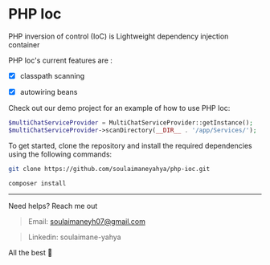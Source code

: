 # PHP Ioc

PHP inversion of control (IoC) is Lightweight dependency injection container 

PHP Ioc's current features are :

* [x] classpath scanning
* [x] autowiring beans


Check out our demo project for an example of how to use PHP Ioc:

```php
$multiChatServiceProvider = MultiChatServiceProvider::getInstance();
$multiChatServiceProvider->scanDirectory(__DIR__ . '/app/Services/');
```


To get started, clone the repository and install the required dependencies using the following commands:

```sh
git clone https://github.com/soulaimaneyahya/php-ioc.git
```

```composer
composer install
```

---

Need helps? Reach me out

> Email: soulaimaneyh07@gmail.com

> Linkedin: soulaimane-yahya

All the best :beer:
